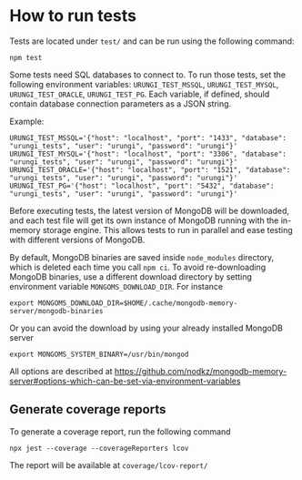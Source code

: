 # How to run tests

Tests are located under `test/` and can be run using the following command:

    npm test

Some tests need SQL databases to connect to. To run those tests, set the
following environment variables: `URUNGI_TEST_MSSQL`, `URUNGI_TEST_MYSQL`,
`URUNGI_TEST_ORACLE`, `URUNGI_TEST_PG`. Each variable, if defined, should
contain database connection parameters as a JSON string.

Example:

    URUNGI_TEST_MSSQL='{"host": "localhost", "port": "1433", "database": "urungi_tests", "user": "urungi", "password": "urungi"}'
    URUNGI_TEST_MYSQL='{"host": "localhost", "port": "3306", "database": "urungi_tests", "user": "urungi", "password": "urungi"}'
    URUNGI_TEST_ORACLE='{"host": "localhost", "port": "1521", "database": "urungi_tests", "user": "urungi", "password": "urungi"}'
    URUNGI_TEST_PG='{"host": "localhost", "port": "5432", "database": "urungi_tests", "user": "urungi", "password": "urungi"}'

Before executing tests, the latest version of MongoDB will be downloaded, and
each test file will get its own instance of MongoDB running with the in-memory
storage engine. This allows tests to run in parallel and ease testing with
different versions of MongoDB.

By default, MongoDB binaries are saved inside `node_modules` directory, which
is deleted each time you call `npm ci`. To avoid re-downloading MongoDB
binaries, use a different download directory by setting environment variable
`MONGOMS_DOWNLOAD_DIR`. For instance

    export MONGOMS_DOWNLOAD_DIR=$HOME/.cache/mongodb-memory-server/mongodb-binaries

Or you can avoid the download by using your already installed MongoDB server

    export MONGOMS_SYSTEM_BINARY=/usr/bin/mongod

All options are described at https://github.com/nodkz/mongodb-memory-server#options-which-can-be-set-via-environment-variables

## Generate coverage reports

To generate a coverage report, run the following command

    npx jest --coverage --coverageReporters lcov

The report will be available at `coverage/lcov-report/`

